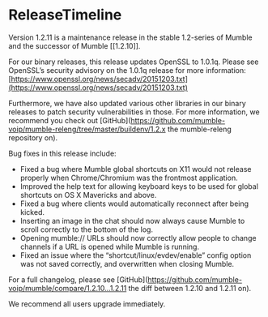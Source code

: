 # ReleaseTimeline

Version 1.2.11 is a maintenance release in the stable 1.2-series of Mumble and the successor of Mumble [[1.2.10]].

For our binary releases, this release updates OpenSSL to 1.0.1q. Please see OpenSSL’s security advisory on the 1.0.1q release for more information:  [https://www.openssl.org/news/secadv/20151203.txt](https://www.openssl.org/news/secadv/20151203.txt)

Furthermore, we have also updated various other libraries in our binary releases to patch security vulnerabilities in those. For more information, we recommend you check out  [GitHub](https://github.com/mumble-voip/mumble-releng/tree/master/buildenv/1.2.x the mumble-releng repository on).

Bug fixes in this release include:

* Fixed a bug where Mumble global shortcuts on X11 would not release properly when Chrome/Chromium was the frontmost application.
* Improved the help text for allowing keyboard keys to be used for global shortcuts on OS X Mavericks and above.
* Fixed a bug where clients would automatically reconnect after being kicked.
* Inserting an image in the chat should now always cause Mumble to scroll correctly to the bottom of the log.
* Opening mumble:// URLs should now correctly allow people to change channels if a URL is opened while Mumble is running.
* Fixed an issue where the “shortcut/linux/evdev/enable” config option was not saved correctly, and overwritten when closing Mumble.

For a full changelog, please see  [GitHub](https://github.com/mumble-voip/mumble/compare/1.2.10...1.2.11 the diff between 1.2.10 and 1.2.11 on).

We recommend all users upgrade immediately.

